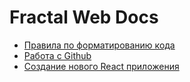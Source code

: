 # Fractal Web Docs

* [Правила по форматированию кода](./code-formatting.md)
* [Работа с Github](./general-rules.md)
* [Создание нового React приложения](./react_setup.md)
